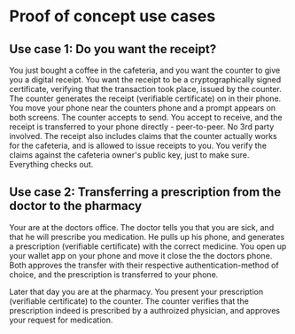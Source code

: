 # Proof of concept use cases

## Use case 1: Do you want the receipt?

You just bought a coffee in the cafeteria, and you want the counter to give you a digital receipt. You want the receipt to be a cryptographically signed certificate, verifying that the transaction took place, issued by the counter. The counter generates the receipt (verifiable certificate) on in their phone. You move your phone near the counters phone and a prompt appears on both screens. The counter accepts to send. You accept to receive, and the receipt is transferred to your phone directly - peer-to-peer. No 3rd party involved. The receipt also includes claims that the counter actually works for the cafeteria, and is allowed to issue receipts to you. You verify the claims against the cafeteria owner's public key, just to make sure. Everything checks out.

## Use case 2: Transferring a prescription from the doctor to the pharmacy

Your are at the doctors office. The doctor tells you that you are sick, and that he will prescribe you medication. He pulls up his phone, and generates a prescription (verifiable certificate) with the correct medicine. You open up your wallet app on your phone and move it close the the doctors phone. Both approves the transfer with their respective authentication-method of choice, and the prescription is transferred to your phone.

Later that day you are at the pharmacy. You present your prescription (verifiable certificate) to the counter. The counter verifies that the prescription indeed is prescribed by a authroized physician, and approves your request for medication.
